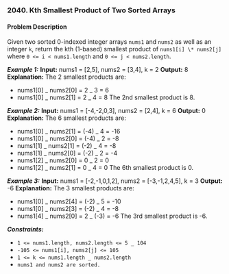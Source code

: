 ### 2040. Kth Smallest Product of Two Sorted Arrays

#### Problem Description

Given two sorted 0-indexed integer arrays `nums1` and `nums2` as well as an integer `k`, return the kth (1-based) smallest product of `nums1[i] \* nums2[j]` where `0 <= i < nums1.length` and `0 <= j < nums2.length`.

**_Example 1:_**
**Input:** nums1 = [2,5], nums2 = [3,4], k = 2
**Output:** 8
**Explanation:** The 2 smallest products are:

- nums1[0] _ nums2[0] = 2 _ 3 = 6
- nums1[0] _ nums2[1] = 2 _ 4 = 8
  The 2nd smallest product is 8.

**_Example 2:_**
**Input:** nums1 = [-4,-2,0,3], nums2 = [2,4], k = 6
**Output:** 0
**Explanation:** The 6 smallest products are:

- nums1[0] _ nums2[1] = (-4) _ 4 = -16
- nums1[0] _ nums2[0] = (-4) _ 2 = -8
- nums1[1] _ nums2[1] = (-2) _ 4 = -8
- nums1[1] _ nums2[0] = (-2) _ 2 = -4
- nums1[2] _ nums2[0] = 0 _ 2 = 0
- nums1[2] _ nums2[1] = 0 _ 4 = 0
  The 6th smallest product is 0.

**_Example 3:_**
**Input:** nums1 = [-2,-1,0,1,2], nums2 = [-3,-1,2,4,5], k = 3
**Output:** -6
**Explanation:** The 3 smallest products are:

- nums1[0] _ nums2[4] = (-2) _ 5 = -10
- nums1[0] _ nums2[3] = (-2) _ 4 = -8
- nums1[4] _ nums2[0] = 2 _ (-3) = -6
  The 3rd smallest product is -6.

**_Constraints:_**

- `1 <= nums1.length, nums2.length <= 5 _ 104`
- `-105 <= nums1[i], nums2[j] <= 105`
- `1 <= k <= nums1.length _ nums2.length`
- `nums1 and nums2 are sorted.`
